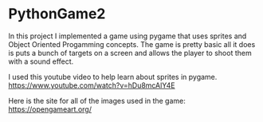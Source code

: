 # PythonGame2
In this project I implemented a game using pygame that uses sprites and Object Oriented Progamming concepts.
The game is pretty basic all it does is puts a bunch of targets on a screen and allows the player to shoot them with a sound effect.

I used this youtube video to help learn about sprites in pygame.
https://www.youtube.com/watch?v=hDu8mcAlY4E

Here is the site for all of the images used in the game:
https://opengameart.org/
